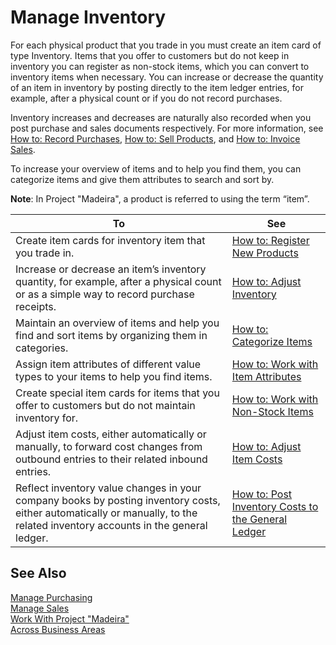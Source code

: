 <properties
                pageTitle="Manage Inventory| Project “Madeira”"
                description="Manage Inventory"
                services="project-madeira"
                documentationCenter=""
                authors="SorenGP"
/>
<tags
    ms.service="project-madeira"
    ms.topic="article"
    ms.devlang="na"
    ms.tgt_pltfrm="na"
    ms.workload="na"
    ms.date="08/23/2016"
    ms.author="SorenGP" />

# Manage Inventory
For each physical product that you trade in you must create an item card of type Inventory. Items that you offer to customers but do not keep in inventory you can register as non-stock items, which you can convert to inventory items when necessary. You can increase or decrease the quantity of an item in inventory by posting directly to the item ledger entries, for example, after a physical count or if you do not record purchases. 

Inventory increases and decreases are naturally also recorded when you post purchase and sales documents respectively. For more information, see [How to: Record Purchases](purchasing-how-record-purchases.md), [How to: Sell Products](sales-how-sell-products.md), and [How to: Invoice Sales](sales-how-invoice-sales.md).

To increase your overview of items and to help you find them, you can categorize items and give them attributes to search and sort by.   

**Note**: In Project "Madeira", a product is referred to using the term “item”.

|To |See |
|---|----|
|Create item cards for inventory item that you trade in.|[How to: Register New Products](inventory-how-register-new-products.md)|
|Increase or decrease an item’s inventory quantity, for example, after a physical count or as a simple way to record purchase receipts.|[How to: Adjust Inventory](inventory-how-adjust-inventory.md)|
|Maintain an overview of items and help you find and sort items by organizing them in categories.|[How to: Categorize Items](inventory-how-categorize-items.md)|  
|Assign item attributes of different value types to your items to help you find items.|[How to: Work with Item Attributes](inventory-how-work-item-attributes.md)|
|Create special item cards for items that you offer to customers but do not maintain inventory for.|[How to: Work with Non-Stock Items](inventory-how-work-nonstock-items.md)|
|Adjust item costs, either automatically or manually, to forward cost changes from outbound entries to their related inbound entries.|[How to: Adjust Item Costs](inventory-how-adjust-item-costs.md)|
|Reflect inventory value changes in your company books by posting inventory costs, either automatically or manually, to the related inventory accounts in the general ledger.|[How to: Post Inventory Costs to the General Ledger](inventory-how-post-inventory-cost-gl.md)|

## See Also  
[Manage Purchasing](purchasing-manage-purchasing.md)  
[Manage Sales](sales-manage-sales.md)  
[Work With Project "Madeira"](ui-work-product.md)  
[Across Business Areas](ui-across-business-areas.md)

